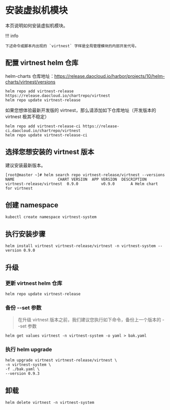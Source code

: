 # 安装虚拟机模块

本页说明如何安装虚拟机模块。

!!! info

    下述命令或脚本内出现的 `virtnest` 字样是全局管理模块的内部开发代号。

## 配置 virtnest helm 仓库

helm-charts 仓库地址：<https://release.daocloud.io/harbor/projects/10/helm-charts/virtnest/versions>

```shell
helm repo add virtnest-release https://release.daocloud.io/chartrepo/virtnest
helm repo update virtnest-release
```

如果您想体验最新开发版的 virtnest，那么请添加如下仓库地址（开发版本的 virtnest 极其不稳定）

```shell
helm repo add virtnest-release-ci https://release-ci.daocloud.io/chartrepo/virtnest
helm repo update virtnest-release-ci
```

## 选择您想安装的 virtnest 版本

建议安装最新版本。

```shell
[root@master ~]# helm search repo virtnest-release/virtnest --versions
NAME                   CHART VERSION  APP VERSION  DESCRIPTION
virtnest-release/virtnest  0.9.0          v0.9.0       A Helm chart for virtnest
```

## 创建 namespace

```shell
kubectl create namespace virtnest-system
```

## 执行安装步骤

```shell
helm install virtnest virtnest-release/virtnest -n virtnest-system --version 0.9.0
```

## 升级

### 更新 virtnest helm 仓库

```shell
helm repo update virtnest-release
```

### 备份 --set 参数

> 在升级 virtnest 版本之前，我们建议您执行如下命令，备份上一个版本的 --set 参数

```shell
helm get values virtnest -n virtnest-system -o yaml > bak.yaml
```

### 执行 helm upgrade

```shell
helm upgrade virtnest virtnest-release/virtnest \
-n virtnest-system \
-f ./bak.yaml \
--version 0.9.3
```

## 卸载

```shell
helm delete virtnest -n virtnest-system
```
